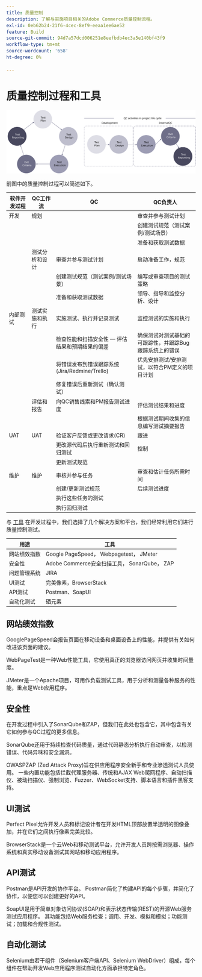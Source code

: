 ```yaml
---
title: 质量控制
description: 了解与实施项目相关的Adobe Commerce质量控制流程。
exl-id: 0eb62b24-21f6-4cec-8ef9-eeaa1ee6ae52
feature: Build
source-git-commit: 94d7a57dcd006251e8eefbdb4ec3a5e140bf43f9
workflow-type: tm+mt
source-wordcount: '658'
ht-degree: 0%

---
```


# 质量控制过程和工具

![质量控制流程图](../../assets/playbooks/quality-control-diagram.svg)

前图中的质量控制过程可以简述如下。

<table>
<thead>
  <tr>
    <th>软件开发过程</th>
    <th>QC工作流</th>
    <th>QC</th>
    <th>QC负责人</th>
  </tr>
</thead>
<tbody>
  <tr>
    <td>开发</td>
    <td>规划</td>
    <td></td>
    <td>审查并参与测试计划</td>
  </tr>
  <tr>
    <td></td>
    <td></td>
    <td></td>
    <td>创建测试规范（测试案例/测试场景）</td>
  </tr>
  <tr>
    <td></td>
    <td></td>
    <td></td>
    <td>准备和获取测试数据</td>
  </tr>
  <tr>
    <td></td>
    <td>测试分析和设计</td>
    <td>审查并参与测试计划</td>
    <td>启动准备工作，规范</td>
  </tr>
  <tr>
    <td></td>
    <td></td>
    <td>创建测试规范（测试案例/测试场景）</td>
    <td>编写或审查项目的测试策略</td>
  </tr>
  <tr>
    <td></td>
    <td></td>
    <td>准备和获取测试数据</td>
    <td> 领导、指导和监控分析、设计</td>
  </tr>
  <tr>
    <td>内部测试</td>
    <td>测试实施和执行</td>
    <td>实施测试、执行并记录测试</td>
    <td>监控测试的实施和执行</td>
  </tr>
  <tr>
    <td></td>
    <td></td>
    <td>检查性能和扫描安全性 — 评估结果和预期结果的偏差</td>
    <td>确保测试对测试基础的可跟踪性，并跟踪Bug跟踪系统上的错误</td>
  </tr>
  <tr>
    <td></td>
    <td></td>
    <td>将错误发布到错误跟踪系统(Jira/Redmine/Trello)</td>
    <td>优先安排测试/安排测试，以符合PM定义的项目计划</td>
  </tr>
  <tr>
    <td></td>
    <td></td>
    <td>修复错误后重新测试（确认测试）</td>
    <td></td>
  </tr>
  <tr>
    <td></td>
    <td>评估和报告</td>
    <td>向QC销售线索和PM报告测试进度</td>
    <td>评估测试结果和进度</td>
  </tr>
  <tr>
    <td></td>
    <td></td>
    <td></td>
    <td>根据测试期间收集的信息编写测试摘要报告</td>
  </tr>
  <tr>
    <td>UAT</td>
    <td>UAT</td>
    <td>验证客户反馈或更改请求(CR)</td>
    <td>跟进</td>
  </tr>
  <tr>
    <td></td>
    <td></td>
    <td>更改源代码后执行重新测试和回归测试</td>
    <td>控制</td>
  </tr>
  <tr>
    <td></td>
    <td></td>
    <td>更新测试规范</td>
    <td></td>
  </tr>
  <tr>
    <td>维护</td>
    <td>维护</td>
    <td>审核并参与任务</td>
    <td>审查和估计任务所需时间</td>
  </tr>
  <tr>
    <td></td>
    <td></td>
    <td>创建/更新测试规范</td>
    <td>后续测试进度</td>
  </tr>
  <tr>
    <td></td>
    <td></td>
    <td>执行这些任务的测试</td>
    <td></td>
  </tr>
  <tr>
    <td></td>
    <td></td>
    <td>执行回归测试</td>
    <td></td>
  </tr>
</tbody>
</table>

与 [工具](project-management-tools.md) 在开发过程中，我们选择了几个解决方案和平台，我们经常利用它们进行质量控制测试。

| 用途 | 工具 |
|---------------------------|---------------------------------------------------|
| 网站绩效指数 | Google PageSpeed， Webpagetest， JMeter |
| 安全性 | Adobe Commerce安全扫描工具， SonarQube， ZAP |
| 问题管理系统 | JIRA |
| UI测试 | 完美像素，BrowserStack |
| API测试 | Postman、SoapUI |
| 自动化测试 | 硒元素 |


## 网站绩效指数

GooglePageSpeed会报告页面在移动设备和桌面设备上的性能，并提供有关如何改进该页面的建议。

WebPageTest是一种Web性能工具，它使用真正的浏览器访问网页并收集时间量度。

JMeter是一个Apache项目，可用作负载测试工具，用于分析和测量各种服务的性能，重点是Web应用程序。

## 安全性

在开发过程中引入了SonarQube和ZAP，但我们在此处也包含它，其中包含有关它如何参与QC过程的更多信息。

SonarQube还用于持续检查代码质量，通过代码静态分析执行自动审查，以检测错误、代码异味和安全漏洞。

OWASPZAP (Zed Attack Proxy)旨在供应用程序安全新手和专业渗透测试人员使用。 一些内置功能包括拦截代理服务器、传统和AJAX Web爬网程序、自动扫描仪、被动扫描仪、强制浏览、Fuzzer、WebSocket支持、脚本语言和插件黑客支持。

## UI测试

Perfect Pixel允许开发人员和标记设计者在开发HTML顶部放置半透明的图像叠加，并在它们之间执行像素完美比较。

BrowserStack是一个云Web和移动测试平台，允许开发人员跨按需浏览器、操作系统和真实移动设备测试其网站和移动应用程序。

## API测试

Postman是API开发的协作平台。 Postman简化了构建API的每个步骤，并简化了协作，以便您可以创建更好的API。

SoapUI是用于简单对象访问协议(SOAP)和表示状态传输(REST)的开源Web服务测试应用程序。 其功能包括Web服务检查；调用、开发、模拟和模拟；功能测试；加载和合规性测试。

## 自动化测试

Selenium由若干组件（Selenium客户端API、Selenium WebDriver）组成，每个组件在帮助开发Web应用程序测试自动化方面承担特定角色。
